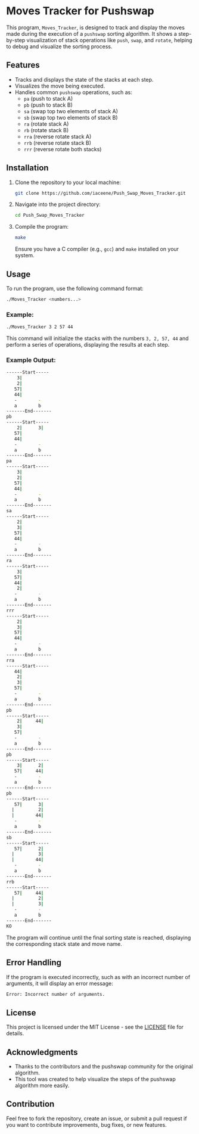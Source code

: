 # Moves Tracker for Pushswap

This program, `Moves_Tracker`, is designed to track and display the moves made during the execution of a `pushswap` sorting algorithm. It shows a step-by-step visualization of stack operations like `push`, `swap`, and `rotate`, helping to debug and visualize the sorting process.

## Features

- Tracks and displays the state of the stacks at each step.
- Visualizes the move being executed.
- Handles common `pushswap` operations, such as:
  - `pa` (push to stack A)
  - `pb` (push to stack B)
  - `sa` (swap top two elements of stack A)
  - `sb` (swap top two elements of stack B)
  - `ra` (rotate stack A)
  - `rb` (rotate stack B)
  - `rra` (reverse rotate stack A)
  - `rrb` (reverse rotate stack B)
  - `rrr` (reverse rotate both stacks)

## Installation

1. Clone the repository to your local machine:

   ```bash
   git clone https://github.com/iaceene/Push_Swap_Moves_Tracker.git
   ```

2. Navigate into the project directory:

   ```bash
   cd Push_Swap_Moves_Tracker
   ```

3. Compile the program:

   ```bash
   make
   ```

   Ensure you have a C compiler (e.g., `gcc`) and `make` installed on your system.

## Usage

To run the program, use the following command format:

```bash
./Moves_Tracker <numbers...>
```

### Example:

```bash
./Moves_Tracker 3 2 57 44
```

This command will initialize the stacks with the numbers `3, 2, 57, 44` and perform a series of operations, displaying the results at each step.

### Example Output:

```bash
------Start-----
    3|
    2|
   57|
   44|
   -        -
   a        b
-------End-------
pb
------Start-----
    2|      3|
   57|
   44|
   -        -
   a        b
-------End-------
pa
------Start-----
    3|
    2|
   57|
   44|
   -        -
   a        b
-------End-------
sa
------Start-----
    2|
    3|
   57|
   44|
   -        -
   a        b
-------End-------
ra
------Start-----
    3|
   57|
   44|
    2|
   -        -
   a        b
-------End-------
rrr
------Start-----
    2|
    3|
   57|
   44|
   -        -
   a        b
-------End-------
rra
------Start-----
   44|
    2|
    3|
   57|
   -        -
   a        b
-------End-------
pb
------Start-----
    2|     44|
    3|
   57|
   -        -
   a        b
-------End-------
pb
------Start-----
    3|      2|
   57|     44|
   -        -
   a        b
-------End-------
pb
------Start-----
   57|      3|
  |         2|
  |        44|
   -        -
   a        b
-------End-------
sb
------Start-----
   57|      2|
  |         3|
  |        44|
   -        -
   a        b
-------End-------
rrb
------Start-----
   57|     44|
  |         2|
  |         3|
   -        -
   a        b
-------End-------
KO
```

The program will continue until the final sorting state is reached, displaying the corresponding stack state and move name.

## Error Handling

If the program is executed incorrectly, such as with an incorrect number of arguments, it will display an error message:

```bash
Error: Incorrect number of arguments.
```

## License

This project is licensed under the MIT License - see the [LICENSE](LICENSE) file for details.

## Acknowledgments

- Thanks to the contributors and the pushswap community for the original algorithm.
- This tool was created to help visualize the steps of the pushswap algorithm more easily.

## Contribution

Feel free to fork the repository, create an issue, or submit a pull request if you want to contribute improvements, bug fixes, or new features.

